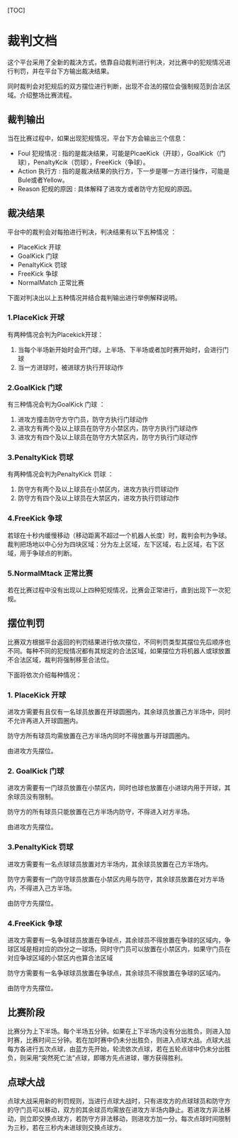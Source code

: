 

[TOC]

# 裁判文档

这个平台采用了全新的裁决方式，依靠自动裁判进行判决，对比赛中的犯规情况进行判罚，并在平台下方输出裁决结果。

同时裁判会对犯规后的双方摆位进行判断，出现不合法的摆位会强制规范到合法区域。介绍整场比赛流程。



## 裁判输出

当在比赛过程中，如果出现犯规情况，平台下方会输出三个信息：

- Foul 犯规情况 : 指的是裁决结果，可能是PlcaeKick（开球），GoalKick（门球），PenaltyKcik（罚球），FreeKick（争球）。
- Action 执行方 : 指的是裁决结果的执行方，下一步是哪一方进行操作，可能是Bule或者Yellow。
- Reason 犯规的原因 : 具体解释了进攻方或者防守方犯规的原因。



## 裁决结果

平台中的裁判会对每拍进行判决，判决结果有以下五种情况 ：

- PlaceKick 开球
- GoalKick 门球
- PenaltyKick 罚球
- FreeKick 争球
- NormalMatch 正常比赛

下面对判决出以上五种情况并结合裁判输出进行举例解释说明。

### 1.PlaceKick 开球

有两种情况会判为Placekick开球：

1. 当每个半场新开始时会开门球，上半场、下半场或者加时赛开始时，会进行门球
2. 当一方进球时，被进球方执行开球动作

### 2.GoalKick  门球

有三种情况会判为GoalKick 门球 ：

1. 进攻方撞击防守方守门员，防守方执行门球动作
2. 进攻方有两个及以上球员在防守方小禁区内，防守方执行门球动作
3. 进攻方有四个及以上球员在防守方大禁区内，防守方执行门球动作

### 3.PenaltyKick 罚球

有两种情况会判为PenaltyKick 罚球 ：

1. 防守方有两个及以上球员在小禁区内，进攻方执行罚球动作
2. 防守方有四个及以上球员在大禁区内，进攻方执行罚球动作

### 4.FreeKick 争球

若球在十秒内缓慢移动（移动距离不超过一个机器人长度）时，裁判会判为争球。裁判把场地以中心分为四块区域：分为左上区域，左下区域，右上区域，右下区域，用于争球点的判断。

### 5.NormalMtack 正常比赛

若在比赛过程中没有出现以上四种犯规情况，比赛会正常进行，直到出现下一次犯规。



## 摆位判罚

比赛双方根据平台返回的判罚结果进行依次摆位，不同判罚类型其摆位先后顺序也不同。每种不同的犯规情况都有其规定的合法区域，如果摆位方将机器人或球放置不合法区域，裁判将强制移至合法位。

下面将依次介绍每种情况：

### 1. PlaceKick 开球

进攻方需要有且仅有一名球员放置在开球圆圈内，其余球员放置己方半场中，同时不允许再进入开球圆圈内。

防守方所有球员均需放置在己方半场内同时不得放置与开球圆圈内。

由进攻方先摆位。

### 2. GoalKick  门球

进攻方需要有一门球员放置在小禁区内，同时也球也放置在小进球内用于开球，其余球员没有限制。

防守方的所有球员只能放置在己方半场内防守，不得进入对方半场。

由进攻方先摆位。

### 3.PenaltyKick 罚球

进攻方需要有一名点球球员放置对方半场内，其余球员放置在己方半场内。

防守方需要有一门防守球员放置在小禁区内用与防守，其余球员放置在对方半场内，不得进入己方半场。

由防守方先摆位。

### 4.FreeKick 争球

进攻方需要有一名争球球员放置在争球点，其余球员不得放置在争球的区域内，争球区域是相对应的四分之一球场，同时守门员可以放置在小禁区内，如果守门员在对应争球区域的小禁区内也算合法区域

防守方需要有一名争球球员放置在争球点，其余球员不得放置在争球的区域内。

由防守方先摆位。



## 比赛阶段

比赛分为上下半场。每个半场五分钟。如果在上下半场内没有分出胜负，则进入加时赛，比赛时间三分钟。若在加时赛中仍未分出胜负，则进入点球大战。点球大战每方各进行五次点球，由蓝方先开始，轮流依次点球，若在五轮点球中仍未分出胜负，则采用“突然死亡法”点球，即哪方先点进球，哪方获得胜利。



## 点球大战

点球大战采用新的判罚规则，当进行点球大战时，只有进攻方的点球球员和防守方的守门员可以移动，双方的其余球员均需放在进攻方半场内静止。若进攻方非法移动，则立即交换点球方，若防守方非法移动，则进攻方加一分。每次点球时间限制为三秒，若在三秒内未进球则交换点球方。